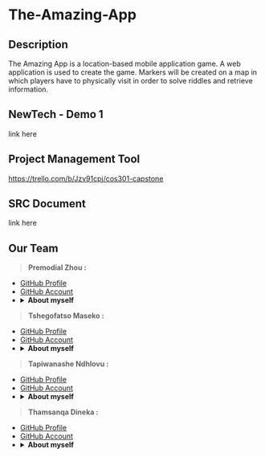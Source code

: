 # The-Amazing-App

## Description
The Amazing App is a location-based mobile application game. A web application is used to create the game. Markers will be created on a map in which players have to physically visit in order to solve riddles and retrieve information.

## NewTech - Demo 1
link here

## Project Management Tool
https://trello.com/b/Jzv91cpj/cos301-capstone

## SRC Document
link here

## Our Team
 > <b>Premodial Zhou : </b> <br>
 * <a href="#"> GitHub  Profile  </a><br>
 * <a href="#"> GitHub  Account </a><br>
 * <details>
   <summary><b>About myself</b></summary>
   <br>
   write here
   <br>
    </details>
    
 > <b>Tshegofatso Maseko : </b> <br>
 * <a href="#"> GitHub  Profile  </a><br>
 * <a href="#"> GitHub  Account </a><br>
 * <details>
   <summary><b>About myself</b></summary>
   <br>
   write here
   <br>
    </details>
    
 > <b>Tapiwanashe Ndhlovu : </b> <br>
 * <a href="tapehNdhlovu.github.io"> GitHub  Profile  </a><br>
 * <a href="https://github.com/tapehNdhlovu"> GitHub  Account </a><br>
 * <details>
    <summary><b>About myself </b></summary>
    <br>
    write here
    </details>
    
 > <b>Thamsanqa Dineka : </b> <br>
 * <a href="#"> GitHub  Profile  </a><br>
 * <a href="#"> GitHub  Account </a><br>
 * <details>
   <summary><b>About myself</b></summary>
   <br>
   write here
   <br>
    </details>
